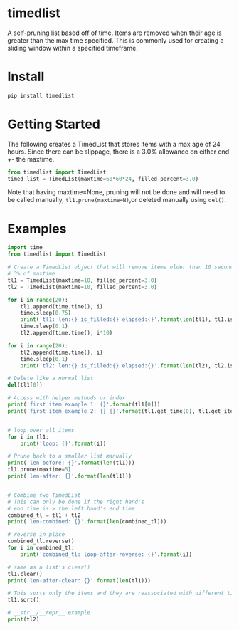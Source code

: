 # timedlist

A self-pruning list based off of time. Items are removed when their age is
greater than the max time specified. This is commonly used for creating a
sliding window within a specified timeframe.

# Install

```bash
pip install timedlist
```

# Getting Started

The following creates a TimedList that stores items with a max age of 24 hours.
Since there can be slippage, there is a 3.0% allowance on either end +- the
maxtime.
```python
from timedlist import TimedList
timed_list = TimedList(maxtime=60*60*24, filled_percent=3.0)
```

Note that having maxtime=None, pruning will not be done and will need to be
called manually, `tl1.prune(maxtime=N)`,or deleted manually using `del()`.


# Examples

```python
import time
from timedlist import TimedList

# Create a TimedList object that will remove items older than 10 seconds within
# 3% of maxtime
tl1 = TimedList(maxtime=10, filled_percent=3.0)
tl2 = TimedList(maxtime=10, filled_percent=3.0)

for i in range(20):
    tl1.append(time.time(), i)
    time.sleep(0.75)
    print('tl1: len:{} is_filled:{} elapsed:{}'.format(len(tl1), tl1.is_filled, tl1.elapsed))
    time.sleep(0.1)
    tl2.append(time.time(), i*10)

for i in range(20):
    tl2.append(time.time(), i)
    time.sleep(0.1)
    print('tl2: len:{} is_filled:{} elapsed:{}'.format(len(tl2), tl2.is_filled, tl2.elapsed))

# Delete like a normal list
del(tl1[0])

# Access with helper methods or index
print('first item example 1: {}'.format(tl1[0]))
print('first item example 2: {} {}'.format(tl1.get_time(0), tl1.get_item(0)))


# loop over all items
for i in tl1:
    print('loop: {}'.format(i))

# Prune back to a smaller list manually
print('len-before: {}'.format(len(tl1)))
tl1.prune(maxtime=5)
print('len-after: {}'.format(len(tl1)))


# Combine two TimedList
# This can only be done if the right hand's
# end time is > the left hand's end time
combined_tl = tl1 + tl2
print('len-combined: {}'.format(len(combined_tl)))

# reverse in place
combined_tl.reverse()
for i in combined_tl:
    print('combined_tl: loop-after-reverse: {}'.format(i))

# same as a list's clear()
tl1.clear()
print('len-after-clear: {}'.format(len(tl1)))

# This sorts only the items and they are reassociated with different times
tl1.sort()

# __str__/__repr__ example
print(tl2)
```
